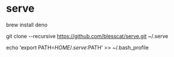 # serve

brew install deno

git clone --recursive https://github.com/blesscat/serve.git ~/.serve

echo 'export PATH=$HOME/.serve:$PATH' >> ~/.bash_profile
